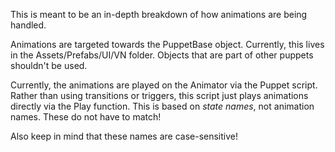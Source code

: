 This is meant to be an in-depth breakdown of how animations are being handled.

Animations are targeted towards the PuppetBase object. Currently, this lives
in the Assets/Prefabs/UI/VN folder. Objects that are part of other puppets
shouldn't be used.

Currently, the animations are played on the Animator via the Puppet script.
Rather than using transitions or triggers, this script just plays animations
directly via the Play function. This is based on *state names*, not animation
names. These do not have to match!

Also keep in mind that these names are case-sensitive!
